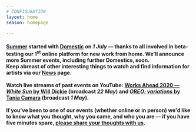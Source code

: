 ```yaml
---
# CONFIGURATION
layout: home
season: homepage

---
```

#### [Summer](/current/2020-summer) started with [Domestic](/current/2020-domestic) on *1 July* — thanks to all involved in beta-testing our 1<sup>st</sup> online platform for new work from home. We'll announce more Summer events, including further Domestics, soon.<br>Keep abreast of other interesting things to watch and find information for artists via our [News](/news) page.<br><br>Watch live streams of past events on YouTube: <a href="http://youtu.be/yrZFSzURaS4" target="_blank">Works Ahead 2020 — *White Sun* by Will Dickie</a> (broadcast *22 May*) and <a href="http://youtube.com/watch?v=m7dDCgaffoI&t=3600s" target="_blank">*OREO: variations* by Tania Camara</a> (broadcast *1 May*).<br><br>If you've been to one of our events (whether online or in person) we'd like to know what you thought, why you came, and who you are — if you have five minutes spare, <a href="http://bit.ly/warnmcrfeedback" target="_blank">please share your thoughts with us</a>.
